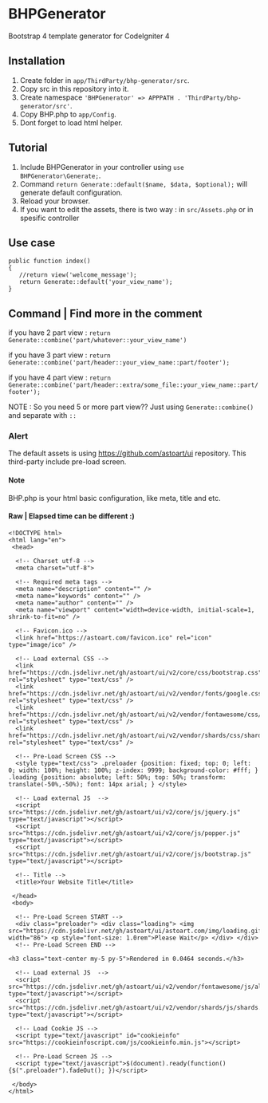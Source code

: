 # BHPGenerator
Bootstrap 4 template generator for CodeIgniter 4

## Installation
  1. Create folder in `app/ThirdParty/bhp-generator/src`.
  2. Copy src in this repository into it.
  3. Create namespace `'BHPGenerator' => APPPATH . 'ThirdParty/bhp-generator/src'`.
  4. Copy BHP.php to `app/Config`.
  5. Dont forget to load html helper.

## Tutorial
  1. Include BHPGenerator in your controller using `use BHPGenerator\Generate;`.
  2. Command `return Generate::default($name, $data, $optional);` will generate default configuration.
  3. Reload your browser.
  4. If you want to edit the assets, there is two way : in `src/Assets.php` or in spesific controller

## Use case
    public function index()
    {
       //return view('welcome_message');
       return Generate::default('your_view_name');
    }

## Command | Find more in the comment
if you have 2 part view :
`return Generate::combine('part/whatever::your_view_name')`

if you have 3 part view :
`return Generate::combine('part/header::your_view_name::part/footer');`

if you have 4 part view :
`return Generate::combine('part/header::extra/some_file::your_view_name::part/footer');`

NOTE : So you need 5 or more part view?? Just using `Generate::combine()` and separate with `::`

### Alert
The default assets is using https://github.com/astoart/ui repository. This third-party include pre-load screen.

#### Note
BHP.php is your html basic configuration, like meta, title and etc.

#### Raw | Elapsed time can be different :)
    <!DOCTYPE html>
    <html lang="en">
     <head>
      
      <!-- Charset utf-8 -->
      <meta charset="utf-8">
     
      <!-- Required meta tags -->
      <meta name="description" content="" />
      <meta name="keywords" content="" />
      <meta name="author" content="" />
      <meta name="viewport" content="width=device-width, initial-scale=1, shrink-to-fit=no" />
     
      <!-- Favicon.ico -->
      <link href="https://astoart.com/favicon.ico" rel="icon" type="image/ico" />
     
      <!-- Load external CSS -->
      <link href="https://cdn.jsdelivr.net/gh/astoart/ui/v2/core/css/bootstrap.css" rel="stylesheet" type="text/css" />
      <link href="https://cdn.jsdelivr.net/gh/astoart/ui/v2/vendor/fonts/google.css" rel="stylesheet" type="text/css" />
      <link href="https://cdn.jsdelivr.net/gh/astoart/ui/v2/vendor/fontawesome/css/all.css" rel="stylesheet" type="text/css" />
      <link href="https://cdn.jsdelivr.net/gh/astoart/ui/v2/vendor/shards/css/shards.css" rel="stylesheet" type="text/css" />
     
      <!-- Pre-Load Screen CSS -->
      <style type="text/css"> .preloader {position: fixed; top: 0; left: 0; width: 100%; height: 100%; z-index: 9999; background-color: #fff; } .loading {position: absolute; left: 50%; top: 50%; transform: translate(-50%,-50%); font: 14px arial; } </style>
     
      <!-- Load external JS  -->
      <script src="https://cdn.jsdelivr.net/gh/astoart/ui/v2/core/js/jquery.js" type="text/javascript"></script>
      <script src="https://cdn.jsdelivr.net/gh/astoart/ui/v2/core/js/popper.js" type="text/javascript"></script>
      <script src="https://cdn.jsdelivr.net/gh/astoart/ui/v2/core/js/bootstrap.js" type="text/javascript"></script>
     
      <!-- Title -->
      <title>Your Website Title</title>
     
     </head>
     <body>
     
      <!-- Pre-Load Screen START -->
      <div class="preloader"> <div class="loading"> <img src="https://cdn.jsdelivr.net/gh/astoart/ui/astoart.com/img/loading.gif" width="86"> <p style="font-size: 1.0rem">Please Wait</p> </div> </div>
      <!-- Pre-Load Screen END -->
     
    <h3 class="text-center my-5 py-5">Rendered in 0.0464 seconds.</h3>
     
      <!-- Load external JS  -->
      <script src="https://cdn.jsdelivr.net/gh/astoart/ui/v2/vendor/fontawesome/js/all.js" type="text/javascript"></script>
      <script src="https://cdn.jsdelivr.net/gh/astoart/ui/v2/vendor/shards/js/shards.js" type="text/javascript"></script>
     
      <!-- Load Cookie JS -->
      <script type="text/javascript" id="cookieinfo" src="https://cookieinfoscript.com/js/cookieinfo.min.js"></script>
     
      <!-- Pre-Load Screen JS -->
      <script type="text/javascript">$(document).ready(function(){$(".preloader").fadeOut(); })</script>
     
     </body>
    </html>
